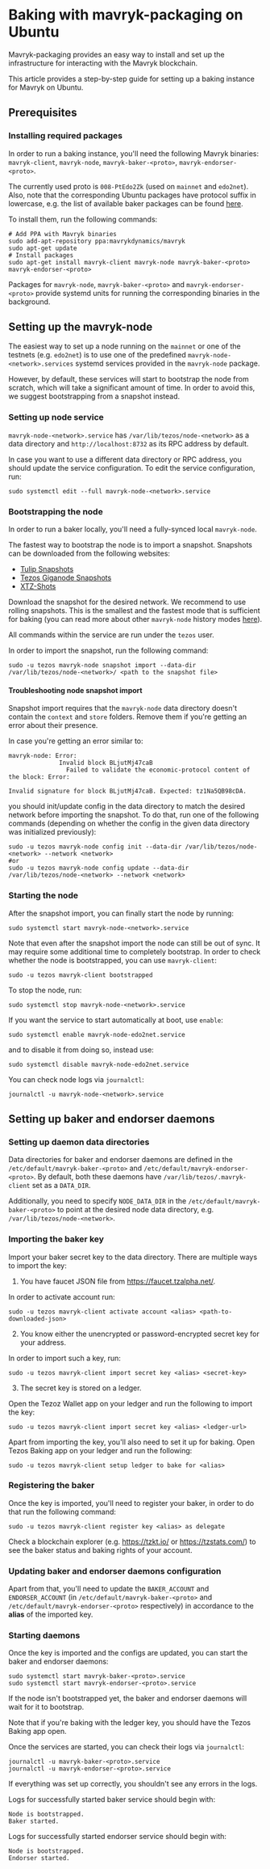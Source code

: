<!--
   - SPDX-FileCopyrightText: 2021 TQ Tezos <https://tqtezos.com/>
   -
   - SPDX-License-Identifier: LicenseRef-MIT-TQ
   -->
# Baking with mavryk-packaging on Ubuntu

Mavryk-packaging provides an easy way to install and set up the infrastructure for
interacting with the Mavryk blockchain.

This article provides a step-by-step guide for setting up a baking instance for Mavryk on Ubuntu.

## Prerequisites

### Installing required packages

In order to run a baking instance, you'll need the following Mavryk binaries:
`mavryk-client`, `mavryk-node`, `mavryk-baker-<proto>`, `mavryk-endorser-<proto>`.

The currently used proto is `008-PtEdo2Zk` (used on `mainnet` and `edo2net`).
Also, note that the corresponding Ubuntu packages have protocol
suffix in lowercase, e.g. the list of available baker packages can be found
[here](https://launchpad.net/~serokell/+archive/ubuntu/tezos/+packages?field.name_filter=mavryk-baker&field.status_filter=published).

To install them, run the following commands:
```
# Add PPA with Mavryk binaries
sudo add-apt-repository ppa:mavrykdynamics/mavryk
sudo apt-get update
# Install packages
sudo apt-get install mavryk-client mavryk-node mavryk-baker-<proto> mavryk-endorser-<proto>
```

Packages for `mavryk-node`, `mavryk-baker-<proto>` and `mavryk-endorser-<proto>` provide
systemd units for running the corresponding binaries in the background.

## Setting up the mavryk-node

The easiest way to set up a node running on the `mainnet` or one of the
testnets (e.g. `edo2net`) is to use one of the predefined
`mavryk-node-<network>.services` systemd services provided in the `mavryk-node`
package.

However, by default, these services will start to bootstrap the node from scratch,
which will take a significant amount of time.
In order to avoid this, we suggest bootstrapping from a snapshot instead.

### Setting up node service

`mavryk-node-<network>.service` has `/var/lib/tezos/node-<network>` as a data directory
and `http://localhost:8732` as its RPC address by default.

In case you want to use a different data directory or RPC address,
you should update the service configuration. To edit the service configuration, run:
```
sudo systemctl edit --full mavryk-node-<network>.service
```

### Bootstrapping the node

In order to run a baker locally, you'll need a fully-synced local `mavryk-node`.

The fastest way to bootstrap the node is to import a snapshot.
Snapshots can be downloaded from the following websites:
* [Tulip Snapshots](https://snapshots.tulip.tools/#/)
* [Tezos Giganode Snapshots](https://snapshots-tezos.giganode.io/)
* [XTZ-Shots](https://xtz-shots.io/)

Download the snapshot for the desired network. We recommend to use rolling snapshots. This is
the smallest and the fastest mode that is sufficient for baking (you can read more about other
`mavryk-node` history modes [here](https://tezos.gitlab.io/user/history_modes.html#history-modes)).

All commands within the service are run under the `tezos` user.

In order to import the snapshot, run the following command:
```
sudo -u tezos mavryk-node snapshot import --data-dir /var/lib/tezos/node-<network>/ <path to the snapshot file>
```

#### Troubleshooting node snapshot import

Snapshot import requires that the `mavryk-node` data directory doesn't contain the `context` and `store` folders.
Remove them if you're getting an error about their presence.

In case you're getting an error similar to:
```
mavryk-node: Error:
              Invalid block BLjutMj47caB
                Failed to validate the economic-protocol content of the block: Error:
                                                                                Invalid signature for block BLjutMj47caB. Expected: tz1Na5QB98cDA.
```

you should init/update config in the data directory to match the desired network
before importing the snapshot. To do that, run one of the following commands
(depending on whether the config in the given data directory was initialized previously):
```
sudo -u tezos mavryk-node config init --data-dir /var/lib/tezos/node-<network> --network <network>
#or
sudo -u tezos mavryk-node config update --data-dir /var/lib/tezos/node-<network> --network <network>
```

### Starting the node

After the snapshot import, you can finally start the node by running:
```
sudo systemctl start mavryk-node-<network>.service
```

Note that even after the snapshot import the node can still be out of sync. It may require
some additional time to completely bootstrap. In order to check whether the node is bootstrapped,
you can use `mavryk-client`:
```
sudo -u tezos mavryk-client bootstrapped
```

To stop the node, run:
```
sudo systemctl stop mavryk-node-<network>.service
```

If you want the service to start automatically at boot, use `enable`:
```
sudo systemctl enable mavryk-node-edo2net.service
```
and to disable it from doing so, instead use:
```
sudo systemctl disable mavryk-node-edo2net.service
```

You can check node logs via `journalctl`:
```
journalctl -u mavryk-node-<network>.service
```

## Setting up baker and endorser daemons

### Setting up daemon data directories

Data directories for baker and endorser daemons are defined in the
`/etc/default/mavryk-baker-<proto>` and `/etc/default/mavryk-endorser-<proto>`.
By default, both these daemons have `/var/lib/tezos/.mavryk-client` set as a `DATA_DIR`.

Additionally, you need to specify `NODE_DATA_DIR` in the `/etc/default/mavryk-baker-<proto>`
to point at the desired node data directory, e.g. `/var/lib/tezos/node-<network>`.


### Importing the baker key

Import your baker secret key to the data directory. There are multiple ways to import
the key:

1) You have faucet JSON file from https://faucet.tzalpha.net/.

In order to activate account run:
```
sudo -u tezos mavryk-client activate account <alias> <path-to-downloaded-json>
```

2) You know either the unencrypted or password-encrypted secret key for your address.

In order to import such a key, run:
```
sudo -u tezos mavryk-client import secret key <alias> <secret-key>
```
3) The secret key is stored on a ledger.

Open the Tezoz Wallet app on your ledger and run the following
to import the key:
```
sudo -u tezos mavryk-client import secret key <alias> <ledger-url>
```
Apart from importing the key, you'll also need to set it up for baking. Open Tezos Baking app
on your ledger and run the following:
```
sudo -u tezos mavryk-client setup ledger to bake for <alias>
```

### Registering the baker
Once the key is imported, you'll need to register your baker, in order to do that run the following
command:
```
sudo -u tezos mavryk-client register key <alias> as delegate
```

Check a blockchain explorer (e.g. https://tzkt.io/ or https://tzstats.com/) to see the baker status and
baking rights of your account.

### Updating baker and endorser daemons configuration
Apart from that, you'll need to update the `BAKER_ACCOUNT` and `ENDORSER_ACCOUNT` (in
`/etc/default/mavryk-baker-<proto>` and `/etc/default/mavryk-endorser-<proto>` respectively) in
accordance to the **alias** of the imported key.

### Starting daemons

Once the key is imported and the configs are updated, you can start the baker and endorser daemons:
```
sudo systemctl start mavryk-baker-<proto>.service
sudo systemctl start mavryk-endorser-<proto>.service
```

If the node isn't bootstrapped yet, the baker and endorser daemons will wait for it to bootstrap.

Note that if you're baking with the ledger key, you should have the Tezos Baking app open.

Once the services are started, you can check their logs via `journalctl`:
```
journalctl -u mavryk-baker-<proto>.service
journalctl -u mavryk-endorser-<proto>.service
```

If everything was set up correctly, you shouldn't see any errors in the logs.

Logs for successfully started baker service should begin with:
```
Node is bootstrapped.
Baker started.
```

Logs for successfully started endorser service should begin with:
```
Node is bootstrapped.
Endorser started.
```
